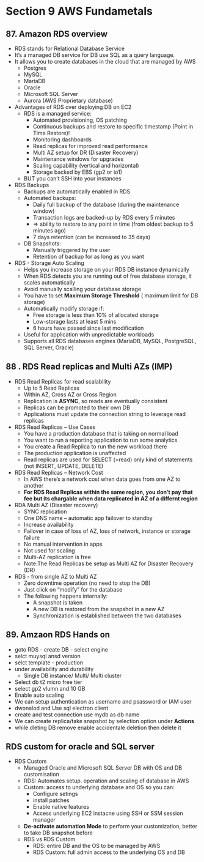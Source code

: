 # Section 9 AWS Fundametals
## 87. Amazon RDS overview
- RDS stands for Relational Database Service
- It’s a managed DB service for DB use SQL as a query language.
- It allows you to create databases in the cloud that are managed by AWS
  - Postgres
  - MySQL
  - MariaDB
  - Oracle
  - Microsoft SQL Server
  - Aurora (AWS Proprietary database)
- Advantages of RDS over deploying DB on EC2
  - RDS is a managed service:
    - Automated provisioning, OS patching
    - Continuous backups and restore to specific timestamp (Point in Time Restore)!
    - Monitoring dashboards
    - Read replicas for improved read performance
    - Multi AZ setup for DR (Disaster Recovery)
    - Maintenance windows for upgrades
    - Scaling capability (vertical and horizontal)
    - Storage backed by EBS (gp2 or io1)
  - BUT you can’t SSH into your instances 
- RDS Backups
  - Backups are automatically enabled in RDS
  - Automated backups:
    - Daily full backup of the database (during the maintenance window)
    - Transaction logs are backed-up by RDS every 5 minutes
    - => ability to restore to any point in time (from oldest backup to 5 minutes ago)
    - 7 days retention (can be increased to 35 days)
  - DB Snapshots:
    - Manually triggered by the user
    - Retention of backup for as long as you want
- RDS  - Storage Auto Scaling 
  - Helps you increase storage on your RDS DB instance dynamically
  - When RDS detects you are running out of free database storage, it scales automatically
  - Avoid manually scalling your database storage
  - You have to set **Maximum Storage Threshold** ( maximum limit for DB storage)
  - Automatically modify storage if:
    - Free storage is less than 10% of allocated storage
    - Low-storage lasts at least 5 mins
    - 6 hours have passed since last modification
  - Useful for application with unpredictable workloads
  - Supports all RDS databases engines (MariaDB, MySQL, PostgreSQL, SQL Server, Oracle)

##  88 . RDS Read replicas and Multi AZs (IMP)
- RDS Read Replicas for read scalability
  - Up to 5 Read Replicas
  - Within AZ, Cross AZ
or Cross Region
  - Replication is **ASYNC**,
so reads are eventually
consistent
  - Replicas can be
promoted to their
own DB
  - Applications must
update the connection
string to leverage read
replicas
- RDS Read Replicas – Use Cases
  - You have a production database
that is taking on normal load
  - You want to run a reporting
application to run some analytics
  - You create a Read Replica to run
the new workload there
  - The production application is
unaffected
  - Read replicas are used for SELECT
(=read) only kind of statements
(not INSERT, UPDATE, DELETE)
- RDS Read Replicas – Network Cost
  - In AWS there’s a network cost when data goes from one AZ to another
  - **For RDS Read Replicas within the same region, you don’t pay that fee but its chargable when data replicated in AZ of a differnt region**
- RDA Multi AZ (Disaster recovery)
  - SYNC replication
  - One DNS name – automatic app failover to standby
  - Increase availability
  - Failover in case of loss of AZ, loss of network, instance or storage failure
  - No manual intervention in apps
  - Not used for scaling
  - Multi-AZ replication is free
  - Note:The Read Replicas be setup as Multi AZ for Disaster Recovery (DR)
- RDS - from single AZ to Multi AZ
  - Zero downtime operation (no need to stop the DB)
  - Just click on “modify” for the database
  - The following happens internally:
    - A snapshot is taken
    - A new DB is restored from the snapshot in a new AZ
    -  Synchronization is established between the two databases

## 89. Amzaon RDS Hands on
- goto RDS - create DB - select engine 
- selct muysql ansd version
- selct template - production
- under availability and durability
  -  Single DB instance/ Multi/ Multi cluster
- Select db t2 micro free tier
- select gp2 vlumn and 10 GB
- Enable auto scaling   
- We can setup authentication as username and psassword or IAM user 
- dwonalod and Use sql electron client
- create and test connection use mydb as db name 
- We can create replica/take snapshot by selection option under **Actions**
- while dleting DB remove enable accidentale deletion then delete it 
## RDS custom for oracle and SQL server
- RDS Custom
  - Managed Oracle and Microsoft SQL Server DB with OS and DB customisation
  - RDS: Automates setup. operation and scaling of database in AWS
  - Custom: access to underlying database and OS so you can:
    - Configure setings
    - install patches
    - Enable native features
    - Access underlying EC2 instacne using SSH or SSM session manager
  - **De-activate automation Mode** to perform your customization, better to take DB snapshot before 
  - RDS vs RDS Custom
    - RDS: entire DB and the OS to be managed by AWS
    - RDS Custom: full admin access to the underlying OS and DB















